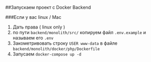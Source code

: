 ##Запускаем проект с Docker Backend

###Если у вас linux / Mac
1. Дать права ( linux only )
2. по пути ```backend/monolith/src/``` копируем файл ```.env.example``` и <br>
   называем его ```.env```
3. Закометривовать строку ```USER www-data``` в файле ```backend/monolith/docker/php/Dockerfile```
4. Запусаем  ```docker-compose up -d```



